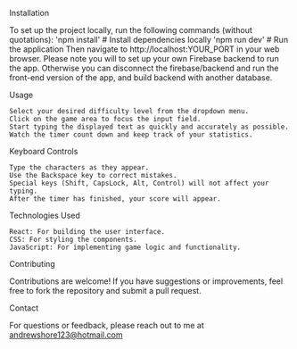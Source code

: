 Installation

   To set up the project locally, run the following commands (without quotations):
   'npm install'   # Install dependencies locally
   'npm run dev'   # Run the application
   Then navigate to http://localhost:YOUR_PORT in your web browser.
   Please note you will to set up your own Firebase backend to run the app.
   Otherwise you can disconnect the firebase/backend and run the front-end version of the app, and build backend with another database. 

Usage

    Select your desired difficulty level from the dropdown menu.
    Click on the game area to focus the input field.
    Start typing the displayed text as quickly and accurately as possible.
    Watch the timer count down and keep track of your statistics.

Keyboard Controls

    Type the characters as they appear.
    Use the Backspace key to correct mistakes.
    Special keys (Shift, CapsLock, Alt, Control) will not affect your typing.
    After the timer has finished, your score will appear. 

Technologies Used

    React: For building the user interface.
    CSS: For styling the components.
    JavaScript: For implementing game logic and functionality.

Contributing

Contributions are welcome! If you have suggestions or improvements, feel free to fork the repository and submit a pull request.

Contact

For questions or feedback, please reach out to me at andrewshore123@hotmail.com